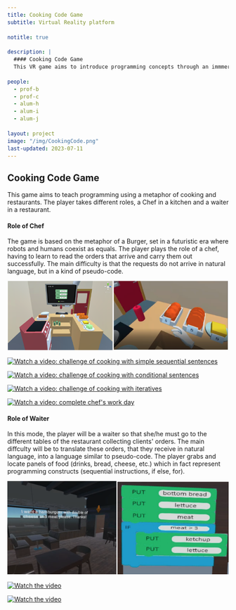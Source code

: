 ```yaml
---
title: Cooking Code Game
subtitle: Virtual Reality platform

notitle: true

description: |
  #### Cooking Code Game
  This VR game aims to introduce programming concepts through an immmersive experience where the player takes the role of a cooker.

people:
  - prof-b
  - prof-c
  - alum-h
  - alum-i
  - alum-j

layout: project
image: "/img/CookingCode.png"
last-updated: 2023-07-11
---
```


## Cooking Code Game

This game aims to teach programming using a metaphor of cooking and restaurants. The player takes different roles, a Chef in a kitchen and a waiter in a restaurant.

#### Role of Chef

The game is based on the metaphor of a Burger, set in a futuristic era where robots and humans coexist as equals. The player plays the role of a chef, having to learn to read the orders that arrive and carry them out successfully. The main difficulty is that the requests do not arrive in natural language, but in a kind of pseudo-code.

![Snapshot of the game](/img/cookingCode.png)

[![Watch a video: challenge of cooking with simple sequential sentences]()](https://www.youtube.com/watch?v=aV7KA7_Eigs)

[![Watch a video: challenge of cooking with conditional sentences]()](https://www.youtube.com/watch?v=4I8x0JyHFNM)

[![Watch a video: challenge of cooking with iteratives]()](https://www.youtube.com/watch?v=m_uSVEkhEBQ)

[![Watch a video: complete chef's work day]()](https://www.youtube.com/watch?v=t_7n_6BZ--w)

#### Role of Waiter

In this mode, the player will be a waiter so that she/he must
go to the different tables of the restaurant collecting clients' orders. The main diffculty will be to translate
these orders, that they receive in natural language, into a language similar to pseudo-code. The player grabs and locate panels of food (drinks, bread, cheese, etc.) which in fact represent programming constructs (sequential instructions, if else, for).

![Snapshot of the game](/img/RestaurantCode.png)

[![Watch the video]()](https://www.youtube.com/playlist?list=PLYl7lmL25Y7Ltqn97Pjb0d_FsCKo7VDRG)

[![Watch the video]()](https://www.youtube.com/channel/UCqhzRrTLJF-e4b3o-rk0V8w)
